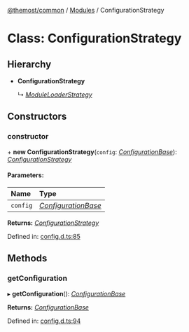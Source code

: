 [@themost/common](../README.md) / [Modules](../modules.md) / ConfigurationStrategy

# Class: ConfigurationStrategy

## Hierarchy

* **ConfigurationStrategy**

  ↳ [*ModuleLoaderStrategy*](moduleloaderstrategy.md)

## Constructors

### constructor

\+ **new ConfigurationStrategy**(`config`: [*ConfigurationBase*](configurationbase.md)): [*ConfigurationStrategy*](configurationstrategy.md)

#### Parameters:

Name | Type |
:------ | :------ |
`config` | [*ConfigurationBase*](configurationbase.md) |

**Returns:** [*ConfigurationStrategy*](configurationstrategy.md)

Defined in: [config.d.ts:85](https://github.com/themost-framework/themost-common/blob/580db67/config.d.ts#L85)

## Methods

### getConfiguration

▸ **getConfiguration**(): [*ConfigurationBase*](configurationbase.md)

**Returns:** [*ConfigurationBase*](configurationbase.md)

Defined in: [config.d.ts:94](https://github.com/themost-framework/themost-common/blob/580db67/config.d.ts#L94)
